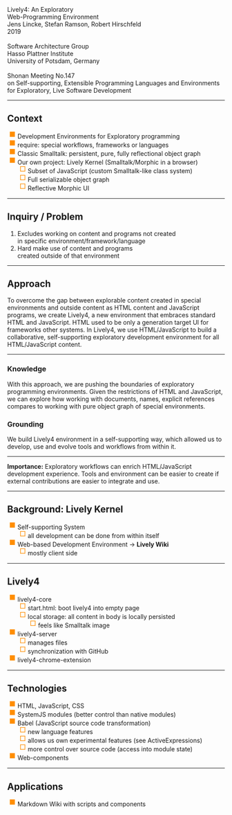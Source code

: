 <!-- markdown-config presentation=true -->

<link rel="stylesheet" type="text/css" href="../../doc/presentation/style.css"  />
<link rel="stylesheet" type="text/css" href="../../src/client/lively.css"  />
<link rel="stylesheet" type="text/css" href="../../templates/livelystyle.css"  />

<style>

ul {list-style: none}
ul  li::before{
  content: "■"; /* □ */ 
  color: rgb(255, 142, 0);
  display: inline-block; 
  width: 1.2em;
  position: relative;
  top: -4px;
  font-size: 12pt;
  margin-left: -1.2em;
}

ul  li li::before{
  content: "□"; 
  color: rgb(255, 142, 0);
  display: inline-block; 
  width: 1.2em;
  position: relative;
  top: -4px;
  font-size: 12pt;
  margin-left: -1.2em;
}
</style>



<div class="title">
  Lively4: An Exploratory <br> Web-Programming Environment
</div>

<div class="authors">
  Jens Lincke, Stefan Ramson, Robert Hirschfeld
</div>

<div class="credentials">
  2019<br>
  <br>
  Software Architecture Group <br>Hasso Plattner Institute<br> University of Potsdam, Germany
  <br>
  <br>
  Shonan Meeting No.147 <br>
  on Self-supporting, Extensible Programming Languages and Environments <br>
  for Exploratory, Live Software Development
</div>

----
##  Context
- Development Environments for Exploratory programming  
- require: special workflows, frameworks or languages
- Classic Smalltalk: persistent, pure, fully reflectional object graph
- Our own project: Lively Kernel (Smalltalk/Morphic in a browser)
  - Subset of JavaScript (custom Smalltalk-like class system)
  - Full serializable object graph
  - Reflective Morphic UI

---
## Inquiry / Problem  <!-- outside world cannot make use of cool inside tools -->

1. Excludes working on content and programs not created 
   <br> in specific environment/framework/language
2. Hard make use of content and programs 
   <br> created outside of that environment

<!-- TODO insert figure here -->

<!-- web: effortless collaborative development (wiki vs. git workflow) -->

---
<!-- Approach: What was done that unveiled new knowledge? -->
## Approach <!-- (e.g. Smalltalk-like Lively Kernel objects and workflows) -->

To overcome the gap between explorable content created in special environments and outside content as HTML content and JavaScript programs, we create Lively4, a new environment that embraces standard HTML and JavaScript. HTML used to be only a generation target UI for frameworks other systems. In Lively4, we use HTML/JavaScript to build a collaborative, self-supporting exploratory development environment for all HTML/JavaScript content.

---
<!-- Knowledge: What new facts were uncovered? If the research was not results oriented, what new capabilities are enabled by the work? -->

### Knowledge
With this approach, we are pushing the boundaries of exploratory programming environments.
Given the restrictions of HTML and JavaScript, we can explore how working with documents, names, explicit references compares to working with pure object graph of special environments. 

<!-- Grounding: What argument, feasibility proof, artifacts, or results and evaluation support this work? -->
### Grounding

We build Lively4 environment in a self-supporting way,  which allowed us to develop, use and evolve tools and workflows from within it.

---
<!-- Importance: Why does this work matter? -->
**Importance:** 
Exploratory workflows can enrich HTML/JavaScript development experience.
Tools and environment can be easier to create if external contributions are easier to integrate 
and use.


---
## Background: Lively Kernel
- Self-supporting System
  - all development can be done from within itself
- Web-based Development Environment -> **Lively Wiki**
  - mostly client side

----
## Lively4 
- lively4-core
  - start.html: boot lively4 into empty page
  - local storage: all content in body is locally persisted 
    - feels like Smalltalk image
- lively4-server 
  - manages files
  - synchronization with GitHub
- lively4-chrome-extension

---
## Technologies
- HTML, JavaScript, CSS
- SystemJS modules (better control than native modules)
- Babel (JavaScript source code transformation)
  - new language features
  - allows us own experimental features (see ActiveExpressions)
  - more control over source code (access into module state)
- Web-components

---
## Applications
  - Markdown Wiki with scripts and components
  
  